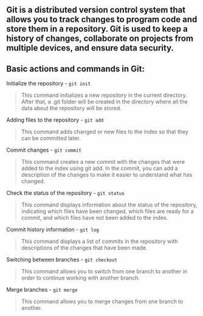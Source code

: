 ## Git is a distributed version control system that allows you to track changes to program code and store them in a repository. Git is used to keep a history of changes, collaborate on projects from multiple devices, and ensure data security.

## Basic actions and commands in Git:

Initialize the repository - `git init`

>This command initializes a new repository in the current directory. After that, a .git folder will be created in the directory where all the data about the repository will be stored.

Adding files to the repository - `git add`
>This command adds changed or new files to the index so that they can be committed later.

Commit changes - `git commit`

>This command creates a new commit with the changes that were added to the index using git add. In the commit, you can add a description of the changes to make it easier to understand what has changed.

Check the status of the repository - `git status`

>This command displays information about the status of the repository, indicating which files have been changed, which files are ready for a commit, and which files have not been added to the index.

Commit history information - `git log`

>This command displays a list of commits in the repository with descriptions of the changes that have been made.

Switching between branches - `git checkout`

>This command allows you to switch from one branch to another in order to continue working with another branch.

Merge branches - `git merge`

>This command allows you to merge changes from one branch to another.


